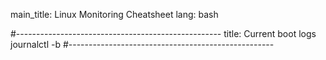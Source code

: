 main_title: Linux Monitoring Cheatsheet
lang: bash

#---------------------------------------------------
title: Current boot logs
journalctl -b
#---------------------------------------------------
